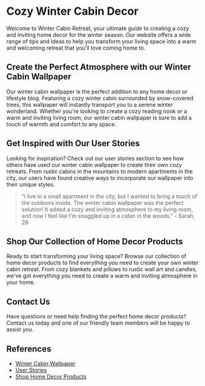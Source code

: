 <!--font:Poppins-->

# Cozy Winter Cabin Decor

Welcome to Winter Cabin Retreat, your ultimate guide to creating a cozy and inviting home decor for the winter season. Our website offers a wide range of tips and ideas to help you transform your living space into a warm and welcoming retreat that you'll love coming home to.

## Create the Perfect Atmosphere with our Winter Cabin Wallpaper

Our winter cabin wallpaper is the perfect addition to any home decor or lifestyle blog. Featuring a cozy winter cabin surrounded by snow-covered trees, this wallpaper will instantly transport you to a serene winter wonderland. Whether you're looking to create a cozy reading nook or a warm and inviting living room, our winter cabin wallpaper is sure to add a touch of warmth and comfort to any space.

## Get Inspired with Our User Stories

Looking for inspiration? Check out our user stories section to see how others have used our winter cabin wallpaper to create their own cozy retreats. From rustic cabins in the mountains to modern apartments in the city, our users have found creative ways to incorporate our wallpaper into their unique styles.

> "I live in a small apartment in the city, but I wanted to bring a touch of the outdoors inside. The winter cabin wallpaper was the perfect solution! It added a cozy and inviting atmosphere to my living room, and now I feel like I'm snuggled up in a cabin in the woods." - Sarah, 28

## Shop Our Collection of Home Decor Products

Ready to start transforming your living space? Browse our collection of home decor products to find everything you need to create your own winter cabin retreat. From cozy blankets and pillows to rustic wall art and candles, we've got everything you need to create a warm and inviting atmosphere in your home.

## Contact Us

Have questions or need help finding the perfect home decor products? Contact us today and one of our friendly team members will be happy to assist you.

## References

- [Winter Cabin Wallpaper](#)
- [User Stories](#)
- [Shop Home Decor Products](#)

<!--

Write me content for website with wallpaper which alt text is:

"A cozy winter cabin surrounded by snow-covered trees for a home decor or lifestyle blog"

The name/title of the page should not be 1:1 copy of the alt text but rather a real content of the website which is using this wallpaper.

- Use markdown format 
- Start with heading
- Heading should be short and concise
- The content should look like a real website 
- The website should not be about the wallpaper, wallpaper is just a related background
- Heading should be contain work "wallpaper" or "background"
- Include real sections like references, contact, user stories, etc. use things relevant to the page purpose.
- Feel free to use structure like headings, bullets, numbering, blockquotes, paragraphs, horizontal lines, etc.
- You can use formatting like bold or _italic_
- You can include UTF-8 emojis
- Links should be only #hash anchors (and you can refer to the document itself)
- Do not include images


---


# Winter Cabin Retreat: Cozy up Your Home Decor

Welcome to Winter Cabin Retreat, your ultimate guide to creating a cozy and inviting home decor for the winter season. Our website offers a wide range of tips and ideas to help you transform your living space into a warm and welcoming retreat that you'll love coming home to.

## Create the Perfect Atmosphere with our Winter Cabin Wallpaper

Our winter cabin wallpaper is the perfect addition to any home decor or lifestyle blog. Featuring a cozy winter cabin surrounded by snow-covered trees, this wallpaper will instantly transport you to a serene winter wonderland. Whether you're looking to create a cozy reading nook or a warm and inviting living room, our winter cabin wallpaper is sure to add a touch of warmth and comfort to any space.

## Get Inspired with Our User Stories

Looking for inspiration? Check out our user stories section to see how others have used our winter cabin wallpaper to create their own cozy retreats. From rustic cabins in the mountains to modern apartments in the city, our users have found creative ways to incorporate our wallpaper into their unique styles.

> "I live in a small apartment in the city, but I wanted to bring a touch of the outdoors inside. The winter cabin wallpaper was the perfect solution! It added a cozy and inviting atmosphere to my living room, and now I feel like I'm snuggled up in a cabin in the woods." - Sarah, 28

## Shop Our Collection of Home Decor Products

Ready to start transforming your living space? Browse our collection of home decor products to find everything you need to create your own winter cabin retreat. From cozy blankets and pillows to rustic wall art and candles, we've got everything you need to create a warm and inviting atmosphere in your home.

## Contact Us

Have questions or need help finding the perfect home decor products? Contact us today and one of our friendly team members will be happy to assist you.

## References

- [Winter Cabin Wallpaper](#)
- [User Stories](#)
- [Shop Home Decor Products](#)


---


Write me a Google font which is best fitting for the website.

Pick from the list:
- Montserrat
- Cormorant Garamond
- Exo 2
- Barlow Condensed
- Great Vibes
- Raleway
- Lato
- Dancing Script
- Poppins
- Inter
- Cinzel Decorative
- Playfair Display
- Lobster
- Creepster
- Open Sans
- Cabin
- IBM Plex Sans
- Alegreya
- Cinzel
- Futura
- Roboto
- Orbitron


Write just the font name nothing else.


---


Poppins

-->
